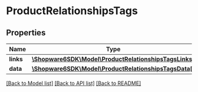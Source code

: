 # ProductRelationshipsTags

## Properties
Name | Type | Description | Notes
------------ | ------------- | ------------- | -------------
**links** | [**\Shopware6SDK\Model\ProductRelationshipsTagsLinks**](ProductRelationshipsTagsLinks.md) |  | [optional] 
**data** | [**\Shopware6SDK\Model\ProductRelationshipsTagsData[]**](ProductRelationshipsTagsData.md) |  | [optional] 

[[Back to Model list]](../../README.md#documentation-for-models) [[Back to API list]](../../README.md#documentation-for-api-endpoints) [[Back to README]](../../README.md)

